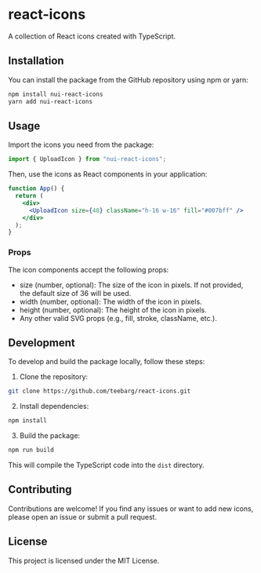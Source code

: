 # react-icons

A collection of React icons created with TypeScript.

## Installation

You can install the package from the GitHub repository using npm or yarn:

```bash
npm install nui-react-icons
yarn add nui-react-icons
```

## Usage

Import the icons you need from the package:

```jsx
import { UploadIcon } from "nui-react-icons";
```

Then, use the icons as React components in your application:

```jsx
function App() {
  return (
    <div>
      <UploadIcon size={48} className="h-16 w-16" fill="#007bff" />
    </div>
  );
}
```

### Props

The icon components accept the following props:

- size (number, optional): The size of the icon in pixels. If not provided, the default size of 36 will be used.
- width (number, optional): The width of the icon in pixels.
- height (number, optional): The height of the icon in pixels.
- Any other valid SVG props (e.g., fill, stroke, className, etc.).

## Development

To develop and build the package locally, follow these steps:

1. Clone the repository:

```bash
git clone https://github.com/teebarg/react-icons.git
```

2. Install dependencies:

```bash
npm install
```

3. Build the package:

```bash
npm run build
```

This will compile the TypeScript code into the `dist` directory.

## Contributing

Contributions are welcome! If you find any issues or want to add new icons, please open an issue or submit a pull request.

## License

This project is licensed under the MIT License.
